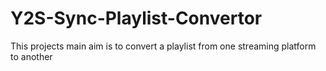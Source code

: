 # Y2S-Sync-Playlist-Convertor
This projects main aim is to convert a playlist from one streaming platform to another
